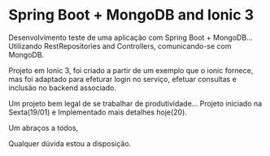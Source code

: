 # Spring Boot + MongoDB and Ionic 3

Desenvolvimento teste de uma aplicação com Spring Boot + MongoDB...
Utilizando RestRepositories and Controllers, comunicando-se com MongoDB.

Projeto em Ionic 3, foi criado a partir de um exemplo que o ionic fornece, mas foi adaptado para efeturar login no serviço, efetuar consultas e inclusão no backend associado.

Um projeto bem legal de se trabalhar de produtividade... Projeto iniciado na Sexta(19/01) e Implementado mais detalhes hoje(20).

Um abraços a todos,

Qualquer dúvida estou a disposição.

